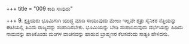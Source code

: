 +++
title = "009 ಕಾದಿ ಸಾವುದು"

+++
9. ಕ್ಷತ್ರಿಯರು ಭೂಮಿಗಾಗಿ ಯುದ್ಧ ಮಾಡಿ ಸಾಯುವುದು ಮೇಲು ಇಲ್ಲವೇ ಶತ್ರು ಸೈನಿಕರ ನೆತ್ತಿಯನ್ನು ಈಟಿಯಲ್ಲಿ ತಿವಿದು ರಾಜ್ಯವನ್ನು ಸಂಪಾದಿಸಬೇಕು. ಭೂಮಿಯನ್ನು ಬೇಡಿ ಸಂಪಾದಿಸುವುದು ದರ್ಭೆಯನ್ನು ಹಿಡಿದು ನಾಮವನ್ನು ಹಾಕಿಕೊಂಡು ಮಂಗಳ ವಾಚನವನ್ನು ಹಾಡುವ ಬ್ರಾಹ್ಮಣರ ಕೆಲಸವೆಂದು ಸಾತ್ಯಕಿ ಹೇಳಿದನು.